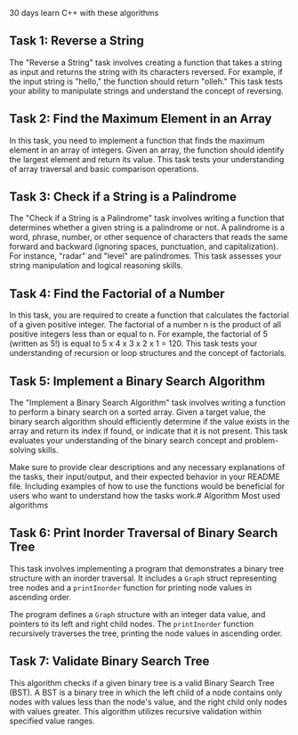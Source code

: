 30 days learn C++ with these algorithms
## Task 1: Reverse a String
The "Reverse a String" task involves creating a function that takes a string as input and returns the string with its characters reversed. For example, if the input string is "hello," the function should return "olleh." This task tests your ability to manipulate strings and understand the concept of reversing.

## Task 2: Find the Maximum Element in an Array
In this task, you need to implement a function that finds the maximum element in an array of integers. Given an array, the function should identify the largest element and return its value. This task tests your understanding of array traversal and basic comparison operations.

## Task 3: Check if a String is a Palindrome
The "Check if a String is a Palindrome" task involves writing a function that determines whether a given string is a palindrome or not. A palindrome is a word, phrase, number, or other sequence of characters that reads the same forward and backward (ignoring spaces, punctuation, and capitalization). For instance, "radar" and "level" are palindromes. This task assesses your string manipulation and logical reasoning skills.

## Task 4: Find the Factorial of a Number
In this task, you are required to create a function that calculates the factorial of a given positive integer. The factorial of a number n is the product of all positive integers less than or equal to n. For example, the factorial of 5 (written as 5!) is equal to 5 x 4 x 3 x 2 x 1 = 120. This task tests your understanding of recursion or loop structures and the concept of factorials.

## Task 5: Implement a Binary Search Algorithm
The "Implement a Binary Search Algorithm" task involves writing a function to perform a binary search on a sorted array. Given a target value, the binary search algorithm should efficiently determine if the value exists in the array and return its index if found, or indicate that it is not present. This task evaluates your understanding of the binary search concept and problem-solving skills.

Make sure to provide clear descriptions and any necessary explanations of the tasks, their input/output, and their expected behavior in your README file. Including examples of how to use the functions would be beneficial for users who want to understand how the tasks work.# Algorithm
Most used algorithms 

## Task 6: Print Inorder Traversal of Binary Search Tree
This task involves implementing a program that demonstrates a binary tree structure with an inorder traversal. It includes a `Graph` struct representing tree nodes and a `printInorder` function for printing node values in ascending order.

The program defines a `Graph` structure with an integer data value, and pointers to its left and right child nodes. The `printInorder` function recursively traverses the tree, printing the node values in ascending order.
## Task 7: Validate Binary Search Tree
This algorithm checks if a given binary tree is a valid Binary Search Tree (BST). A BST is a binary tree in which the left child of a node contains only nodes with values less than the node's value, and the right child only nodes with values greater. This algorithm utilizes recursive validation within specified value ranges.

